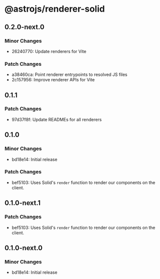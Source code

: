 # @astrojs/renderer-solid

## 0.2.0-next.0

### Minor Changes

- 26240770: Update renderers for Vite

### Patch Changes

- a38460ca: Point renderer entrypoints to resolved JS files
- 2c157956: Improve renderer APIs for Vite

## 0.1.1

### Patch Changes

- 97d37f8f: Update READMEs for all renderers

## 0.1.0

### Minor Changes

- bd18e14: Initial release

### Patch Changes

- bef5103: Uses Solid's `render` function to render our components on the client.

## 0.1.0-next.1

### Patch Changes

- bef5103: Uses Solid's `render` function to render our components on the client.

## 0.1.0-next.0

### Minor Changes

- bd18e14: Initial release
